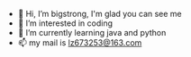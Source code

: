 - 👋 Hi, I’m bigstrong, I'm glad you can see me
- 👀 I’m interested in coding
- 🌱 I’m currently learning java and python
- 📫 my mail is lz673253@163.com

<!---
liuqiang-code/liuqiang-code is a ✨ special ✨ repository because its `README.md` (this file) appears on your GitHub profile.
You can click the Preview link to take a look at your changes.
--->
